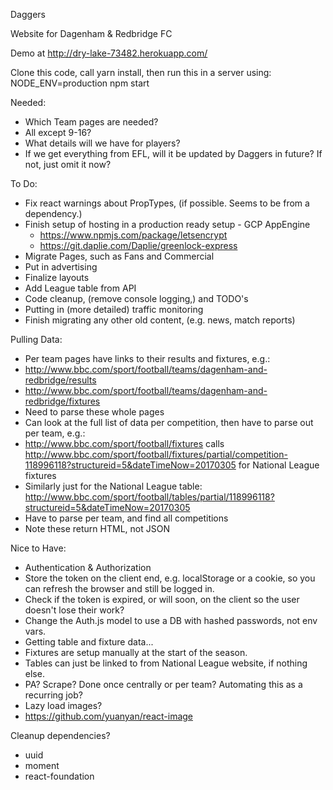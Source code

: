 Daggers

Website for Dagenham & Redbridge FC

Demo at http://dry-lake-73482.herokuapp.com/

Clone this code, call yarn install, then run this in a server using:
  NODE_ENV=production npm start

Needed:
* Which Team pages are needed?
 * All except 9-16?
* What details will we have for players?
 * If we get everything from EFL, will it be updated by Daggers in future? If not, just omit it now?

To Do:
* Fix react warnings about PropTypes, (if possible. Seems to be from a dependency.)
* Finish setup of hosting in a production ready setup - GCP AppEngine
  * https://www.npmjs.com/package/letsencrypt
  * https://git.daplie.com/Daplie/greenlock-express
* Migrate Pages, such as Fans and Commercial
* Put in advertising
* Finalize layouts
* Add League table from API
* Code cleanup, (remove console logging,) and TODO's
* Putting in (more detailed) traffic monitoring
* Finish migrating any other old content, (e.g. news, match reports)

Pulling Data:
* Per team pages have links to their results and fixtures, e.g.:
 * http://www.bbc.com/sport/football/teams/dagenham-and-redbridge/results
 * http://www.bbc.com/sport/football/teams/dagenham-and-redbridge/fixtures
 * Need to parse these whole pages
* Can look at the full list of data per competition, then have to parse out per team, e.g.:
 * http://www.bbc.com/sport/football/fixtures calls http://www.bbc.com/sport/football/fixtures/partial/competition-118996118?structureid=5&dateTimeNow=20170305 for National League fixtures
 * Similarly just for the National League table: http://www.bbc.com/sport/football/tables/partial/118996118?structureid=5&dateTimeNow=20170305
 * Have to parse per team, and find all competitions
 * Note these return HTML, not JSON

Nice to Have:
* Authentication & Authorization
 * Store the token on the client end, e.g. localStorage or a cookie, so you can refresh the browser and still be logged in.
 * Check if the token is expired, or will soon, on the client so the user doesn't lose their work?
 * Change the Auth.js model to use a DB with hashed passwords, not env vars.
* Getting table and fixture data...
 * Fixtures are setup manually at the start of the season.
 * Tables can just be linked to from National League website, if nothing else.
 * PA? Scrape? Done once centrally or per team? Automating this as a recurring job?
* Lazy load images?
 * https://github.com/yuanyan/react-image

Cleanup dependencies?
* uuid
* moment
* react-foundation
